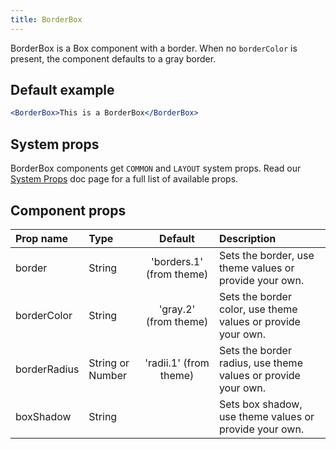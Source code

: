 ```yaml
---
title: BorderBox
---
```



BorderBox is a Box component with a border. When no `borderColor` is present, the component defaults to a gray border.

## Default example

```jsx live live
<BorderBox>This is a BorderBox</BorderBox>
```

## System props

BorderBox components get `COMMON` and `LAYOUT` system props. Read our [System Props](/components/system-props) doc page for a full list of available props.

## Component props

| Prop name | Type | Default | Description |
| :- | :- | :-: | :- |
| border | String | 'borders.1' (from theme) | Sets the border, use theme values or provide your own. |
| borderColor | String | 'gray.2' (from theme) | Sets the border color, use theme values or provide your own. |
| borderRadius | String or Number| 'radii.1' (from theme)| Sets the border radius, use theme values or provide your own. |
| boxShadow | String | | Sets box shadow, use theme values or provide your own. |
